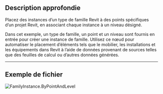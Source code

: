 ## Description approfondie
Placez des instances d’un type de famille Revit à des points spécifiques d’un projet Revit, en associant chaque instance à un niveau désigné.

Dans cet exemple, un type de famille, un point et un niveau sont fournis en entrée pour créer une instance de famille.  Utilisez ce nœud pour automatiser le placement d’éléments tels que le mobilier, les installations et les équipements dans Revit à l’aide de données provenant de sources telles que des feuilles de calcul ou d’autres données générées.

___
## Exemple de fichier

![FamilyInstance.ByPointAndLevel](./Revit.Elements.FamilyInstance.ByPointAndLevel_img.jpg)
